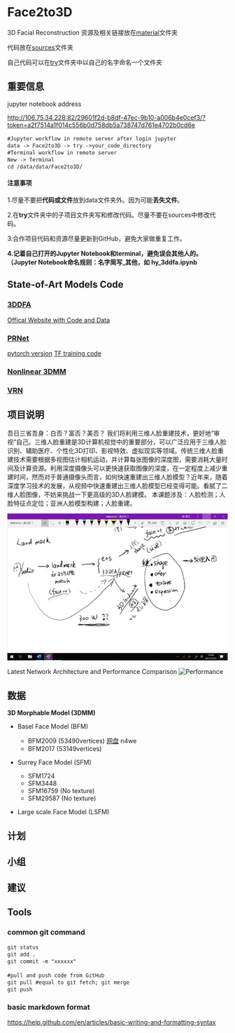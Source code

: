 # Face2to3D
3D Facial Reconstruction
资源及相关链接放在[material](https://github.com/changebio/Face2to3D/tree/master/material)文件夹

代码放在[sources](https://github.com/changebio/Face2to3D/tree/master/sources)文件夹

自己代码可以在[try](https://github.com/changebio/Face2to3D/tree/master/try)文件夹中以自己的名字命名一个文件夹

## 重要信息
jupyter notebook address

http://106.75.34.228:82/29601f2d-b8df-47ec-9b10-a006b4e0cef3/?token=a2f7514a1f014c556b0d758db5a738747d761e4702b0cd6e
```
#Jupyter workflow in remote server after login jupyter
data -> Face2to3D -> try ->your_code_directory
#Terminal workflow in remote server
New -> Terminal
cd /data/data/Face2to3D/
```
#### 注意事项
1.尽量不要把**代码或文件**放到data文件夹外。因为可能**丢失文件**。

2.在**try**文件夹中的子项目文件夹写和修改代码。尽量不要在sources中修改代码。

3.合作项目代码和资源尽量更新到GitHub，避免大家做重复工作。

**4.记着自己打开的Jupyter Notebook和terminal，避免误会其他人的。（Jupyter Notebook命名规则：名字简写_其他，如 hy_3ddfa.ipynb**


## State-of-Art Models Code
### [3DDFA](https://github.com/changebio/Face2to3D/tree/master/sources/3DDFA)
[Offical Website with Code and Data](http://www.cbsr.ia.ac.cn/users/xiangyuzhu/projects/3DDFA/main.htm) 


### [PRNet](https://github.com/changebio/Face2to3D/tree/master/sources/PRNet) 
[pytorch version](https://github.com/changebio/Face2to3D/tree/master/sources/pytorch-prnet) 
[TF training code](https://github.com/changebio/Face2to3D/tree/master/sources/training_codes_for_PRNet_3D_Face)

### [Nonlinear 3DMM](https://github.com/changebio/Face2to3D/tree/master/sources/Nonlinear_Face_3DMM)

### [VRN](https://github.com/changebio/Face2to3D/tree/master/sources/vrn)

## 项目说明
吾日三省吾身：白否？富否？美否？ 我们将利用三维人脸重建技术，更好地“审视”自己。三维人脸重建是3D计算机视觉中的重要部分，可以广泛应用于三维人脸识别、辅助医疗、个性化3D打印、影视特效、虚拟现实等领域。传统三维人脸重建技术需要根据多视图估计相机运动，并计算每张图像的深度图，需要消耗大量时间及计算资源。利用深度摄像头可以更快速获取图像的深度，在一定程度上减少重建时间，然而对于普通摄像头而言，如何快速重建出三维人脸模型？近年来，随着深度学习技术的发展，从视频中快速重建出三维人脸模型已经变得可能。看腻了二维人脸图像，不妨来挑战一下更高级的3D人脸建模。 
本课题涉及：人脸检测；人脸特征点定位；亚洲人脸模型构建；人脸重建。

![项目导图](https://github.com/changebio/Face2to3D/blob/master/material/IMG_2956.JPG)

Latest Network Architecture and Performance Comparison
![Performance](https://user-images.githubusercontent.com/8948023/56006880-36622000-5d09-11e9-9465-8d52e3433d5f.png)

## 数据

**3D Morphable Model (3DMM)**

- Basel Face Model (BFM)
	- BFM2009 (53490vertices) [网盘](https://pan.baidu.com/s/1DHzZUmut-kOSC6AZGWrG1g) n4we 
	- BFM2017 (53149vertices)

- Surrey Face Model (SFM)
	- SFM1724
	- SFM3448
	- SFM16759 (No texture) 
	- SFM29587 (No texture)

- Large scale Face Model (LSFM) 


## 计划

## 小组

## 建议

## Tools
### common git command
```
git status
git add .
git commit -m "xxxxxx"

#pull and push code from GitHub
git pull #equal to git fetch; git merge
git push
```

### basic markdown format

https://help.github.com/en/articles/basic-writing-and-formatting-syntax
